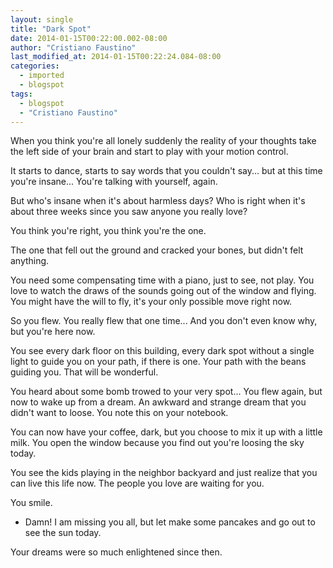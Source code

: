 ```yaml
---
layout: single
title: "Dark Spot"
date: 2014-01-15T00:22:00.002-08:00
author: "Cristiano Faustino"
last_modified_at: 2014-01-15T00:22:24.084-08:00
categories:
  - imported
  - blogspot
tags:
  - blogspot
  - "Cristiano Faustino"
---
```

When you think you're all lonely suddenly the reality of your thoughts take the left side of your brain and start to play with your motion control. 

It starts to dance, starts to say words that you couldn't say... but at this time you're insane... You're talking with yourself, again.

But who's insane when it's about harmless days? Who is right when it's about three weeks since you saw anyone you really love?

You think you're right, you think you're the one. 

The one that fell out the ground and cracked your bones, but didn't felt anything. 

You need some compensating time with a piano, just to see, not play. You love to watch the draws of the sounds going out of the window and flying. You might have the will to fly, it's your only possible move right now.

So you flew. You really flew that one time... And you don't even know why, but you're here now.

You see every dark floor on this building, every dark spot without a single light to guide you on your path, if there is one. Your path with the beans guiding you. That will be wonderful.

You heard about some bomb trowed to your very spot... You flew again, but now to wake up from a dream. An awkward and strange dream that you didn't want to loose. You note this on your notebook.

You can now have your coffee, dark, but you choose to mix it up with a little milk. You open the window because you find out you're loosing the sky today.

You see the kids playing in the neighbor backyard and just realize that you can live this life now. The people you love are waiting for you.

You smile. 

- Damn! I am missing you all, but let make some pancakes and go out to see the sun today.

Your dreams were so much enlightened since then.
